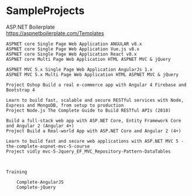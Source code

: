 # SampleProjects

ASP.NET Boilerplate  
https://aspnetboilerplate.com/Templates

    ASPNET core Single Page Web Application ANGULAR v8.x
    ASPNET core Single Page Web Application Vue.js v8.x
    ASPNET core Single Page Web Application React v8.x
    ASPNET core Multi Page Web Application HTML ASPNET MVC & jQuery

    ASPNET MVC 5.x Single Page Web Application AngularJs 1.x
    ASPNET MVC 5.x Multi Page Web Application HTML ASPNET MVC & jQuery

    Project Oshop Build a real e-commerce app with Angular 4 Firebase and Bootstrap 4  

    Learn to build fast, scalable and secure RESTful services with Node, Express and MongoDB, from setup to production 
    Project Node.js The Complete Guide to Build RESTful APIs (2018)

    Build a full-stack web app with ASP.NET Core, Entity Framework Core and Angular 2 (Angular 4+)
    Project Build a Real-world App with ASP.NET Core and Angular 2 (4+)

    Learn to build fast and secure web applications with ASP.NET MVC 5 -the-complete-aspnet-mvc-5-course
    Project vidly mvc-5-Jquery_EF_MVC_Repository-Pattern-DataTables



    Training

        Complete-AngularJS
        Complete-jQuery

